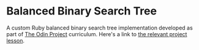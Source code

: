 # Balanced Binary Search Tree
A custom Ruby balanced binary search tree implementation developed as part of 
[The Odin Project](https://www.theodinproject.com/) curriculum. Here's a link to
[the relevant project lesson](https://www.theodinproject.com/lessons/ruby-binary-search-trees).

